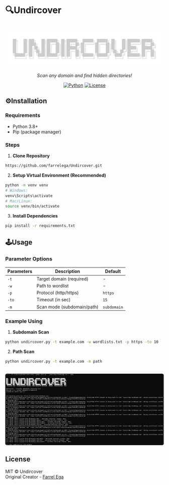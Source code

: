 # 🔍Undircover

<div align=center>
  <br>
  <a href="https://github.com/farrelega/Undircover" target="_blank"><img src="images/logo.png"/></a>
  <br>

*Scan any domain and find hidden directories!*
  
  [![Python](https://img.shields.io/badge/Python-3.10.6-blue.svg)](https://www.python.org/)
  [![License](https://img.shields.io/badge/License-MIT-blue.svg)](LICENSE)

</div>

## ⚙️Installation
### Requirements
- Python 3.8+
- Pip (package manager)
### Steps
1. **Clone Repository**
```bash
https://github.com/farrelega/Undircover.git
```
2. **Setup Virtual Environment (Recommended)**
```bash
python -m venv venv
# Windows:
venv\Scripts\activate
# Mac/Linux:
source venv/bin/activate
```
3. **Install Dependencies**
```bash
pip install -r requirements.txt
```

## 🕹️Usage
### Parameter Options
| Parameters | Description | Default |
| - | - | - |
| `-t` | Target domain (required) | - |
| `-w` | Path to wordlist | - |
| `-p` | Protocol (http/https) | `https` |
| `-to` | Timeout (in sec) | `15` |
| `-m` | Scan mode (subdomain/path) | `subdomain` |

### Example Using
1. **Subdomain Scan**
```bash
python undircover.py -t example.com -w wordlists.txt -p https -to 10
```
2. **Path Scan**
```bash
python undircover.py -t example.com -m path
```
<div>
  <br>
    <a><img src="images/example.png"/></a>
  <br>
</div>

## License

MIT © Undircover<br/>
Original Creator - [Farrel Ega](https://github.com/farrelega)
